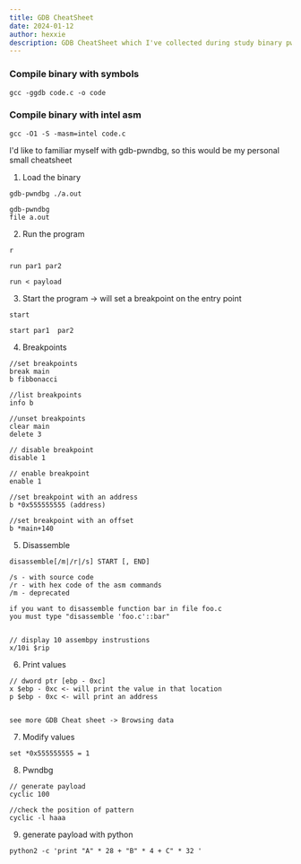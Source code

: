 ```yaml
---
title: GDB CheatSheet
date: 2024-01-12
author: hexxie
description: GDB CheatSheet which I've collected during study binary pwn
---
```


### Compile binary with symbols

```
gcc -ggdb code.c -o code
```

### Compile binary with intel asm

```
gcc -O1 -S -masm=intel code.c
```

I'd like to familiar myself with gdb-pwndbg, so this would be my personal small cheatsheet

1. Load the binary
```
gdb-pwndbg ./a.out

gdb-pwndbg
file a.out
```

2. Run the program

```
r

run par1 par2

run < payload
```

3. Start the program -> will set a breakpoint on the entry point
```
start 

start par1  par2
```


4. Breakpoints

```
//set breakpoints
break main
b fibbonacci

//list breakpoints
info b

//unset breakpoints
clear main
delete 3

// disable breakpoint
disable 1

// enable breakpoint
enable 1

//set breakpoint with an address
b *0x555555555 (address)

//set breakpoint with an offset
b *main+140
```

5. Disassemble 
```
disassemble[/m|/r|/s] START [, END]

/s - with source code
/r - with hex code of the asm commands
/m - deprecated 

if you want to disassemble function bar in file foo.c
you must type "disassemble 'foo.c'::bar"


// display 10 assembpy instrustions
x/10i $rip
```

6. Print values

```
// dword ptr [ebp - 0xc]
x $ebp - 0xc <- will print the value in that location
p $ebp - 0xc <- will print an address


see more GDB Cheat sheet -> Browsing data
```

7. Modify values
```
set *0x555555555 = 1
```

8. Pwndbg
```
// generate payload
cyclic 100

//check the position of pattern
cyclic -l haaa
```

9. generate payload with python
```
python2 -c 'print "A" * 28 + "B" * 4 + C" * 32 '
```